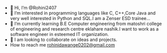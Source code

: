 - 👋 Hi, I’m @Rohini2407
- 👀 I’m interested in programming languages like C, C++,Core Java and very well interested in Python and SQL.I am a Zenser ESD trainee...
- 🌱 I’m currently learning B.E Computer engineering from matoshri college of engineering and research centre eklahare nashik.I want to work as a software engineer in esteemed IT organization.
- 💞 I am looking to collaborate on ideas and projects.
- How to reach me
rohinidawange0202@gmail.com
<!---
Rohini2407/Rohini2407 is a ✨ special ✨ repository because its `README.md` (this file) appears on your GitHub profile.
You can click the Preview link to take a look at your changes.
--->
